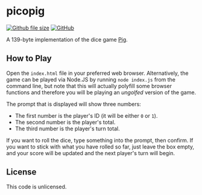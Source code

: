 [github-index-url]: https://github.com/mgthomas99/picopig/blob/master/index.html
[github-license-url]: https://github.com/mgthomas99/picopig/blob/master/LICENSE
[github-license-shield-url]: https://img.shields.io/github/license/mgthomas99/picopig.svg?style=flat-square
[github-size-shield-url]: https://img.shields.io/github/size/mgthomas99/picopig/index.html.svg?style=flat-square

# picopig

[![Github file size][github-size-shield-url]][github-index-url]
[![GitHub][github-license-shield-url]][github-license-url]

A 139-byte implementation of the dice game [Pig](https://en.wikipedia.org/wiki/Pig_(dice_game)).

## How to Play

Open the `index.html` file in your preferred web browser. Alternatively, the
game can be played via Node.JS by running `node index.js` from the command line,
but note that this will actually polyfill some browser functions and therefore
you will be playing an *ungolfed* version of the game.

The prompt that is displayed will show three numbers:

- The first number is the player's ID (it will be either `0` or `1`).
- The second number is the player's total.
- The third number is the player's turn total.

If you want to roll the dice, type something into the prompt, then confirm. If
you want to stick with what you have rolled so far, just leave the box empty,
and your score will be updated and the next player's turn will begin.

## License

This code is unlicensed.
